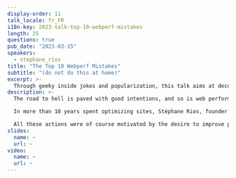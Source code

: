 ```yaml
---
display-order: 11
talk_locale: fr_FR
i18n-key: 2023-talk-top-10-webperf-mistakes
length: 25
questions: true
pub_date: "2023-03-15"
speakers:
  - stephane_rios
title: "The Top 10 Webperf Mistakes"
subtitle: "(do not do this at home)"
excerpt: >-
  Through geeky inside jokes and popularization, this talk aims at deconstructing frequent mistakes while bringing solutions to avoid them.
description: >-
  The road to hell is paved with good intentions, and so is web performance.

  In more than 10 years spent optimizing sites, Stéphane Rios, founder and CEO of Fasterize, has seen a lot. And as it doesn't only happen to others, he testifies about the pitfalls in which many sites have fallen and still fall: images, lazyload, sprites, defer, preload / preconnect, inlining, etc. ... everything goes!

  All these actions were of course motivated by the desire to improve performance, but things did not go as planned. In short, applying good practices stupidly is not enough, you need a real intelligence (not artificial) to optimize a site.
slides:
  name: ~
  url: ~
video:
  name: ~
  url: ~
---
```

